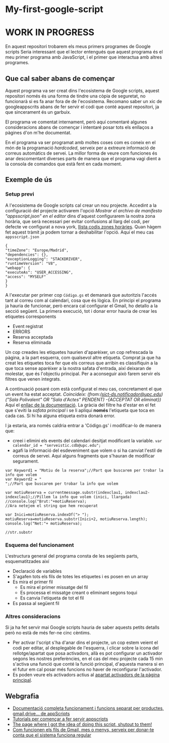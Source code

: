 # My-first-google-script
# WORK IN PROGRESS
En aquest repositori trobarem els meus primers programes de Google scripts
Seria interessant que el lector entengués que aquest programa és el meu primer programa amb JavaScript, i el primer que interactua amb altres programes.
## Que cal saber abans de començar
Aquest programa va ser creat dins l'ecosistema de Google scripts, aquest repositori només és una forma de tindre una còpia de seguretat, no funcionarà si es fa anar fora de de l'ecosistema. Recomano saber un xic de googleappscrits abans de fer servir el codi que conté aquest repositori, ja que sincerament és un garbuix.

El programa ve comentat internament, però aquí comentaré algunes consideracions abans de començar i intentaré posar tots els enllaços a pàgines d'on m'he documentat.

En el programa va ser programat amb moltes coses com es coneix en el món de la programació *hardcoded*, serveix per a extreure informació de correus automàtics de servei. La millor forma de veure com funciones és anar descomentant diverses parts de manera que el programa vagi dient a la consola de comandos que està fent en cada moment.

## Exemple de ús
### Setup previ
A l'ecosistema de Google scripts cal crear un nou projecte. Accedint a la configuració del projecte activarem l'opció *Mostrar el archivo de manifesto "appsscript.json" en el editor* dins d'aquest configurarem la nostra zona horària, que serà necessari per evitar confusions al llarg del codi, per defecte ve configurat a nova york, [llista codis zones horàries](http://joda-time.sourceforge.net/timezones.html). Quan hàgem fet aquest tràmit ja podem tornar a deshabilitar l'opció. Aquí el meu cas `appsscript.json`
```
{
"timeZone": "Europe/Madrid",
"dependencies": {},
"exceptionLogging": "STACKDRIVER",
"runtimeVersion": "V8",
"webapp": {
"executeAs": "USER_ACCESSING",
"access": "MYSELF"
}
}
```

A l'executar per primer cop `Código.gs` et demanarà que autoritzis l'accés tant al correu com al calendari, cosa que és lògica.
En principi el programa ja hauria de funcionar, però encara cal configurar el Gmail, ho detallo a la secció següent. La primera execució, tot i donar error hauria de crear les etiquetes corresponents
* Event registrat
* ERRORS
* Reserva acceptada
* Reserva eliminada

Un cop creades les etiquetes haurien d'aparèixer, un cop refrescada la pàgina, a la part esquerra, com qualsevol altre etiqueta. Comprat ja que ha creat les etiquetes toca fer que els correus que arribin es classifiquin a la que toca sense aparèixer a la nostra safata d'entrada, així deixaran de molestar, que és l'objectiu principal. Per a aconseguir això farem servir els filtres que venen integrats.

A continuació posaré com està configurat el meu cas, concretament el que un event ha estat acceptat.
*Coincideix: (from:(sict-ds.notificador@upc.edu) ("Sala Polivalent" OR "Sala d'Actes" PENDENT) -{ACCEPTAT OR eliminat})*
Aquí el [enllaç de la documentació](https://support.google.com/mail/answer/7190?hl=en). La gràcia del filtre ha d'estar en el fet que s'eviti la *safata principal* i se li apliqui **només** l'etiqueta que toca en cada cas. Si hi ha alguna etiqueta extra donarà error.

I ja estaria, ara només caldria entrar a 'Código.gs' i modificar-lo de manera que:
* creei i elimini els events del calendari desitjat modificant la variable. `var calendar_id = "serveistic.cdb@upc.edu";`
* agafi la informació del esdeveniment que volem o si ha canviat l'estil de correus de servei. Aquí alguns fragments que s'hauran de modificar segurament.
```
var Keyword1 = "Motiu de la reserva";//Part que buscarem per trobar la info que volem
var Keyword2 = "
";//Part que buscarem per trobar la info que volem
```

```
var motiuReserva = currentmessage.substr(indexclau1, indexclau2-indexclau1);//Pillem la info que volem (inici, llargada)
//console.log("Brut:"+motiuReserva);
//Ara netejem el string que hem recuperat

var Inici=motiuReserva.indexOf("> ");
motiuReserva=motiuReserva.substr(Inici+2, motiuReserva.length);
console.log("Net:"+ motiuReserva);

//str.substr
```
### Esquema del funcionament
L'estructura general del programa consta de les següents parts, esquematitzades així
* Declaració de variables
* S'agafen tots els fils de totes les etiquetes i es posen en un array
* Es mira el primer fil
  * Es mira el primer missatge del fil
  * Es processa el missatge creant o eliminant segons toqui
  * Es canvia l'etiqueta de tot el fil
* Es passa al següent fil
### Altres consideracions
Si ja ha fet servir mai Google scripts hauria de saber aquests petits detalls però no està de més fer-ne cinc cèntims.
* Per activar l'script s'ha d'anar dins el projecte, un cop estem veient el codi per editar, al desplegable de l'esquerra, i clicar sobre la icona del rellotge/apartat que posa activadors, allà es pot configurar un activador segons les nostres preferències, en el cas del meu projecte cada 15 min s'activa una funció que conté la funció principal, d'aquesta manera si en el futur em cal posar més funcions no haver de reconfigurar l'activador.
* Es poden veure els activadors actius al [apartat activadors de la pàgina principal](https://script.google.com/home/triggers).
## Webgrafia
* [Documentació completa funcionament i funcions separat per productes, gmail,drive... de appScripts](https://developers.google.com/apps-script/reference)
* [Tutorials per començar a fer servir appscripts](https://developers.google.com/apps-script/quickstart/custom-functions)
* [The page where I got the idea of doing this script, shutout to them!](https://nethunt.com/blog/how-to-automate-your-email-routine-in-gmail/)
* [Com funcionen els fils de Gmail, mes o menys, serveix per donar-te conta que el sistema funciona regular](https://webapps.stackexchange.com/questions/965/how-does-gmail-decide-to-thread-email-messages)
